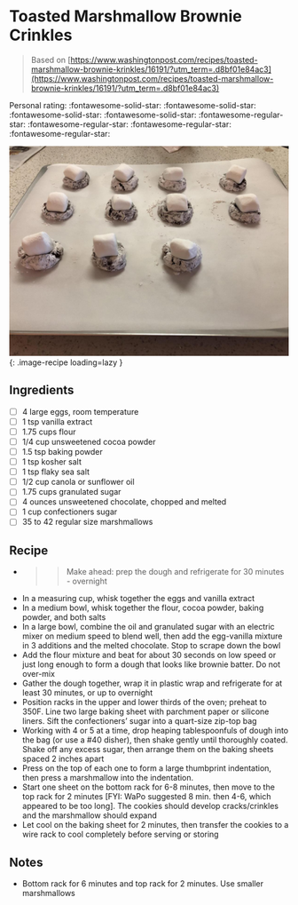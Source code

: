 # Toasted Marshmallow Brownie Crinkles

> Based on [https://www.washingtonpost.com/recipes/toasted-marshmallow-brownie-krinkles/16191/?utm_term=.d8bf01e84ac3](https://www.washingtonpost.com/recipes/toasted-marshmallow-brownie-krinkles/16191/?utm_term=.d8bf01e84ac3)

<!-- {cts} rating=1; (User can specify rating on scale of 1-5) -->

Personal rating: :fontawesome-solid-star: :fontawesome-solid-star: :fontawesome-solid-star: :fontawesome-solid-star: :fontawesome-regular-star: :fontawesome-regular-star: :fontawesome-regular-star: :fontawesome-regular-star:

<!-- {cte} -->

<!-- {cts} name_image=toasted_marshmallow_brownie_crinkles.jpg; (User can specify image name) -->

![toasted_marshmallow_brownie_crinkles.jpg](./toasted_marshmallow_brownie_crinkles.jpg){: .image-recipe loading=lazy }

<!-- {cte} -->

## Ingredients

- [ ] 4 large eggs, room temperature
- [ ] 1 tsp vanilla extract
- [ ] 1.75 cups flour
- [ ] 1/4 cup unsweetened cocoa powder
- [ ] 1.5 tsp baking powder
- [ ] 1 tsp kosher salt
- [ ] 1 tsp flaky sea salt
- [ ] 1/2 cup canola or sunflower oil
- [ ] 1.75 cups granulated sugar
- [ ] 4 ounces unsweetened chocolate, chopped and melted
- [ ] 1 cup confectioners sugar
- [ ] 35 to 42 regular size marshmallows

## Recipe

- > > Make ahead: prep the dough and refrigerate for 30 minutes - overnight
- In a measuring cup, whisk together the eggs and vanilla extract
- In a medium bowl, whisk together the flour, cocoa powder, baking powder, and both salts
- In a large bowl, combine the oil and granulated sugar with an electric mixer on medium speed to blend well, then add the egg-vanilla mixture in 3 additions and the melted chocolate. Stop to scrape down the bowl
- Add the flour mixture and beat for about 30 seconds on low speed or just long enough to form a dough that looks like brownie batter. Do not over-mix
- Gather the dough together, wrap it in plastic wrap and refrigerate for at least 30 minutes, or up to overnight
- Position racks in the upper and lower thirds of the oven; preheat to 350F. Line two large baking sheet with parchment paper or silicone liners. Sift the confectioners’ sugar into a quart-size zip-top bag
- Working with 4 or 5 at a time, drop heaping tablespoonfuls of dough into the bag (or use a #40 disher), then shake gently until thoroughly coated. Shake off any excess sugar, then arrange them on the baking sheets spaced 2 inches apart
- Press on the top of each one to form a large thumbprint indentation, then press a marshmallow into the indentation.
- Start one sheet on the bottom rack for 6-8 minutes, then move to the top rack for 2 minutes \[FYI: WaPo suggested 8 min. then 4-6, which appeared to be too long\]. The cookies should develop cracks/crinkles and the marshmallow should expand
- Let cool on the baking sheet for 2 minutes, then transfer the cookies to a wire rack to cool completely before serving or storing

## Notes

- Bottom rack for 6 minutes and top rack for 2 minutes. Use smaller marshmallows
